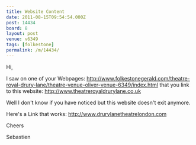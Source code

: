 ```yaml
---
title: Website Content
date: 2011-08-15T09:54:54.000Z
post: 14434
board: 8
layout: post
venue: v6349
tags: [folkestone]
permalink: /m/14434/
---
```

Hi,

I saw on one of your Webpages: http://www.folkestonegerald.com/theatre-royal-drury-lane/theatre-venue-oliver-venue-6349/index.html that you link to this website: http://www.theatreroyaldrurylane.co.uk 

Well I don't know if you have noticed but this website doesn't exit anymore.

 

Here's a Link that works: http://www.drurylanetheatrelondon.com

Cheers

Sebastien
